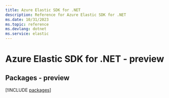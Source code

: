 ```yaml
---
title: Azure Elastic SDK for .NET
description: Reference for Azure Elastic SDK for .NET
ms.date: 10/31/2023
ms.topic: reference
ms.devlang: dotnet
ms.service: elastic
---
```

# Azure Elastic SDK for .NET - preview
## Packages - preview
[!INCLUDE [packages](elastic-index.md)]